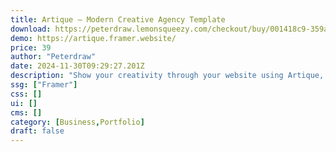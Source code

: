 ```yaml
---
title: Artique — Modern Creative Agency Template
download: https://peterdraw.lemonsqueezy.com/checkout/buy/001418c9-359a-4781-a8b3-cef4d27fb1a6
demo: https://artique.framer.website/
price: 39
author: "Peterdraw"
date: 2024-11-30T09:29:27.201Z
description: "Show your creativity through your website using Artique, a modern creative agency website Framer template. Despite its dark background, this template has a lively look with a combination of purple and yellow."
ssg: ["Framer"]
css: []
ui: []
cms: []
category: [Business,Portfolio]
draft: false
---
```

